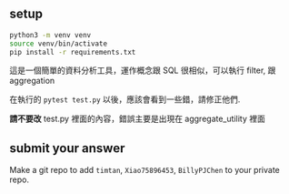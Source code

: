 ## setup

```bash
python3 -m venv venv
source venv/bin/activate
pip install -r requirements.txt
```

這是一個簡單的資料分析工具，運作概念跟 SQL 很相似，可以執行 filter, 跟 aggregation

在執行的 `pytest test.py` 以後，應該會看到一些錯，請修正他們. 

**請不要改** test.py 裡面的內容，錯誤主要是出現在 aggregate_utility 裡面






##  submit your answer

Make a git repo to add `timtan`, `Xiao75896453`, `BillyPJChen` to your private repo.
